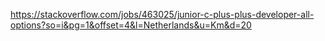  https://stackoverflow.com/jobs/463025/junior-c-plus-plus-developer-all-options?so=i&pg=1&offset=4&l=Netherlands&u=Km&d=20
